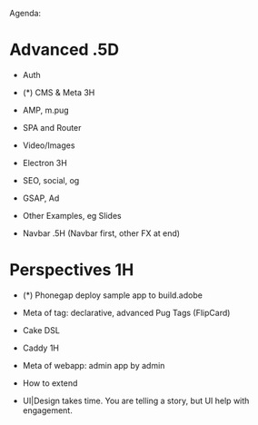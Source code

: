 
Agenda:

Advanced .5D
========

- Auth

- (*) CMS & Meta 3H

- AMP, m.pug 

- SPA and Router

- Video/Images

- Electron 3H

- SEO, social, og

- GSAP, Ad

- Other Examples, eg Slides

- Navbar .5H (Navbar first, other FX at end)

Perspectives 1H
============
- (*) Phonegap deploy sample app to build.adobe

- Meta of tag: declarative, advanced Pug Tags (FlipCard) 

- Cake DSL

- Caddy 1H

- Meta of webapp: admin app by admin

- How to extend

- UI|Design takes time. You are telling a story, but UI help with engagement. 

